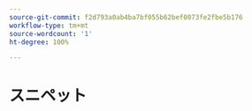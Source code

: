 ```yaml
---
source-git-commit: f2d793a0ab4ba7bf055b62bef0073fe2fbe5b176
workflow-type: tm+mt
source-wordcount: '1'
ht-degree: 100%

---
```

# スニペット
